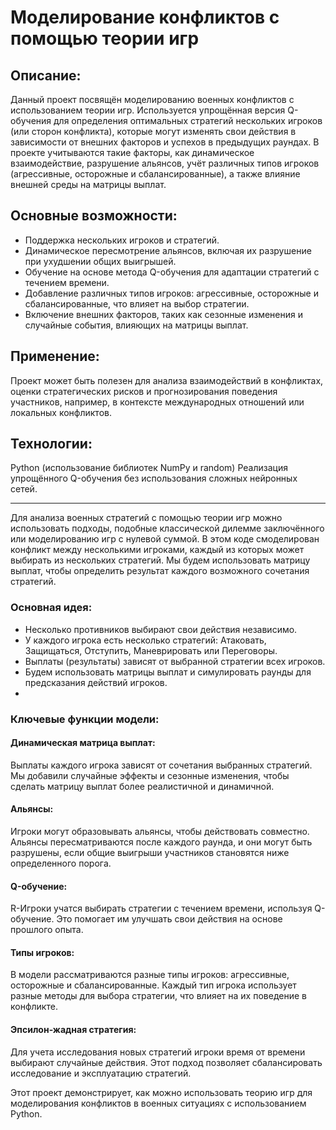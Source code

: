# Моделирование конфликтов с помощью теории игр

## Описание:
Данный проект посвящён моделированию военных конфликтов с использованием теории игр. Используется упрощённая версия Q-обучения для определения оптимальных стратегий нескольких игроков (или сторон конфликта), которые могут изменять свои действия в зависимости от внешних факторов и успехов в предыдущих раундах. В проекте учитываются такие факторы, как динамическое взаимодействие, разрушение альянсов, учёт различных типов игроков (агрессивные, осторожные и сбалансированные), а также влияние внешней среды на матрицы выплат.

## Основные возможности:
- Поддержка нескольких игроков и стратегий.
- Динамическое пересмотрение альянсов, включая их разрушение при ухудшении общих выигрышей.
- Обучение на основе метода Q-обучения для адаптации стратегий с течением времени.
- Добавление различных типов игроков: агрессивные, осторожные и сбалансированные, что влияет на выбор стратегии.
- Включение внешних факторов, таких как сезонные изменения и случайные события, влияющих на матрицы выплат.

## Применение:
Проект может быть полезен для анализа взаимодействий в конфликтах, оценки стратегических рисков и прогнозирования поведения участников, например, в контексте международных отношений или локальных конфликтов.

## Технологии:
Python (использование библиотек NumPy и random)
Реализация упрощённого Q-обучения без использования сложных нейронных сетей.

--------

Для анализа военных стратегий с помощью теории игр можно использовать подходы, подобные классической дилемме заключённого или моделированию игр с нулевой суммой. 
В этом коде смоделирован конфликт между несколькими игроками, каждый из которых может выбирать из нескольких стратегий. Мы будем использовать матрицу выплат, чтобы определить результат каждого возможного сочетания стратегий.

### Основная идея:
- Несколько противников выбирают свои действия независимо.
- У каждого игрока есть несколько стратегий: Атаковать, Защищаться, Отступить, Маневрировать или Переговоры.
- Выплаты (результаты) зависят от выбранной стратегии всех игроков.
- Будем использовать матрицы выплат и симулировать раунды для предсказания действий игроков.
- 
### Ключевые функции модели:

#### Динамическая матрица выплат: 
Выплаты каждого игрока зависят от сочетания выбранных стратегий. Мы добавили случайные эффекты и сезонные изменения, чтобы сделать матрицу выплат более реалистичной и динамичной.

#### Альянсы: 
Игроки могут образовывать альянсы, чтобы действовать совместно. Альянсы пересматриваются после каждого раунда, и они могут быть разрушены, если общие выигрыши участников становятся ниже определенного порога.

#### Q-обучение: 
R-Игроки учатся выбирать стратегии с течением времени, используя Q-обучение. Это помогает им улучшать свои действия на основе прошлого опыта.

#### Типы игроков: 
В модели рассматриваются разные типы игроков: агрессивные, осторожные и сбалансированные. Каждый тип игрока использует разные методы для выбора стратегии, что влияет на их поведение в конфликте.

#### Эпсилон-жадная стратегия: 
Для учета исследования новых стратегий игроки время от времени выбирают случайные действия. Этот подход позволяет сбалансировать исследование и эксплуатацию стратегий.

Этот проект демонстрирует, как можно использовать теорию игр для моделирования конфликтов в военных ситуациях с использованием Python.
